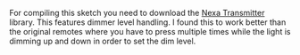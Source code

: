 For compiling this sketch you need to download the [Nexa Transmitter](https://github.com/erix/NexaTransmitter) library. This features dimmer level handling. I found this to work better than the original remotes where you have to press multiple times while the light is dimming up and down in order to set the dim level.
